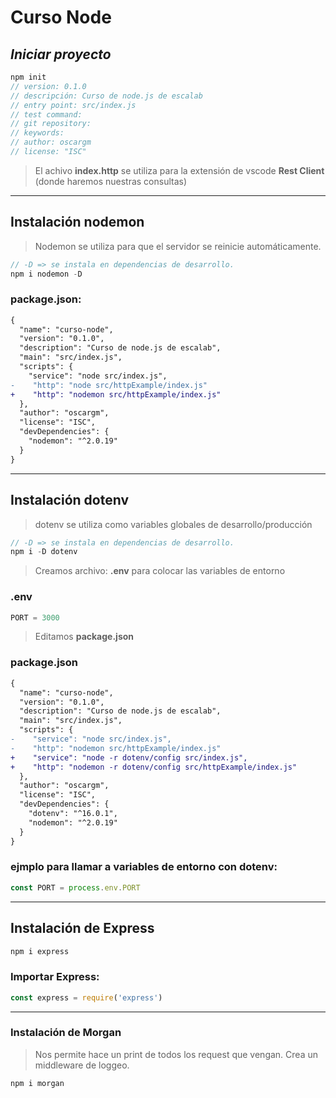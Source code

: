 # **Curso Node**
## *Iniciar proyecto*
``` js 
npm init
// version: 0.1.0     
// descripción: Curso de node.js de escalab  
// entry point: src/index.js
// test command:
// git repository:
// keywords:
// author: oscargm
// license: "ISC" 
```
> El achivo **index.http** se utiliza para la extensión de vscode **Rest Client** (donde haremos nuestras consultas)
---
## Instalación nodemon
> Nodemon se utiliza para que el servidor se reinicie automáticamente.
```js
// -D => se instala en dependencias de desarrollo.
npm i nodemon -D
```

### package.json:
```diff
{
  "name": "curso-node",
  "version": "0.1.0",
  "description": "Curso de node.js de escalab",
  "main": "src/index.js",
  "scripts": {
    "service": "node src/index.js",
-    "http": "node src/httpExample/index.js"
+    "http": "nodemon src/httpExample/index.js"
  },
  "author": "oscargm",
  "license": "ISC",
  "devDependencies": {
    "nodemon": "^2.0.19"
  }
}
```
---
## Instalación dotenv
> dotenv se utiliza como variables globales de desarrollo/producción
```js
// -D => se instala en dependencias de desarrollo.
npm i -D dotenv
```
> Creamos archivo: **.env** para colocar las variables de entorno

### .env
```js
PORT = 3000
```
> Editamos **package.json**
### package.json
```diff
{
  "name": "curso-node",
  "version": "0.1.0",
  "description": "Curso de node.js de escalab",
  "main": "src/index.js",
  "scripts": {
-    "service": "node src/index.js",
-    "http": "nodemon src/httpExample/index.js"
+    "service": "node -r dotenv/config src/index.js",
+    "http": "nodemon -r dotenv/config src/httpExample/index.js"
  },
  "author": "oscargm",
  "license": "ISC",
  "devDependencies": {
    "dotenv": "^16.0.1",
    "nodemon": "^2.0.19"
  }
}
```
### ejmplo para llamar a variables de entorno con **dotenv**:
```js
const PORT = process.env.PORT
```
---
## Instalación de Express
```js
npm i express
```
### Importar **Express**:
```js
const express = require('express')
```
---
### Instalación de Morgan
> Nos permite hace un print de todos los request que vengan. Crea un middleware de loggeo.
```js
npm i morgan
```